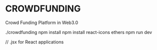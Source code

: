 # CROWDFUNDING

Crowd Funding Platform in Web3.0

./crowdfunding
npm install
npm install react-icons ethers
npm run dev

// .jsx for React applications
